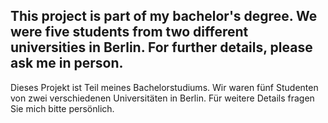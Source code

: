 This project is part of my bachelor's degree. We were five students from two different universities in Berlin.
For further details, please ask me in person.
-
Dieses Projekt ist Teil meines Bachelorstudiums. Wir waren fünf Studenten von zwei verschiedenen Universitäten in Berlin.
Für weitere Details fragen Sie mich bitte persönlich.
